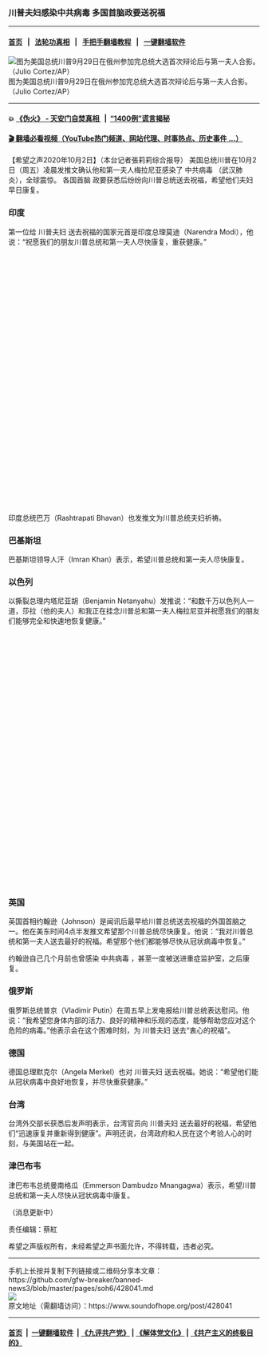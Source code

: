 ### 川普夫妇感染中共病毒 多国首脑政要送祝福
------------------------

#### [首页](https://github.com/gfw-breaker/banned-news3/blob/master/README.md) &nbsp;&nbsp;|&nbsp;&nbsp; [法轮功真相](https://github.com/begood0513/basic/blob/master/README.md)  &nbsp;&nbsp;|&nbsp;&nbsp; [手把手翻墙教程](https://github.com/gfw-breaker/guides/wiki)  &nbsp;&nbsp;|&nbsp;&nbsp; [一键翻墙软件](https://github.com/gfw-breaker/nogfw/blob/master/README.md)  



<div><img alt="图为美国总统川普9月29日在俄州参加完总统大选首次辩论后与第一夫人合影。（Julio Cortez/AP）" src="https://img.soundofhope.org/2020-10/10-2-4-1-1601645414000.jpeg"/>
<br/><figcaption class="caption">
 图为美国总统川普9月29日在俄州参加完总统大选首次辩论后与第一夫人合影。（Julio Cortez/AP）
</figcaption></div><hr/>

#### 💥 [《伪火》 - 天安门自焚真相 ](http://158.247.195.190:10000/videos/blog/weihuo.html)&nbsp; |&nbsp; [“1400例”谎言揭秘  ](http://158.247.195.190:10000/videos/blog/jiexi1400.html)

#### [ 🎬  翻墙必看视频（YouTube热门频道、网站代理、时事热点、历史事件 ...）](https://github.com/gfw-breaker/links/blob/master/banned.md)

<div><div class="Content__Wrapper sc-1bvya0-0 grZQxZ">
 <p class="meta-top">
  <span class="meta">
   【希望之声2020年10月2日】（本台记者張莉莉综合报导）
  </span>
  美国总统川普在10月2日（周五）凌晨发推文确认他和第一夫人梅拉尼亚感染了
  <ok href="/term/248971">
   中共病毒
  </ok>
  （武汉肺炎），全球震惊。
  <ok href="/term/389005">
   各国首脑
  </ok>
  政要获悉后纷纷向川普总统送去祝福，希望他们夫妇早日康复。
 </p>
 <h3>
  印度
 </h3>
 <p>
  第一位给
  <ok href="/term/236470">
   川普夫妇
  </ok>
  送去祝福的国家元首是印度总理莫迪（Narendra Modi），他说：“祝愿我们的朋友川普总统和第一夫人尽快康复，重获健康。”
 </p>
 <div class="soh-embed">
  <div class="soh-embed-inner">
   <div class="iframely-embed" style="max-width: 550px;">
    <div class="iframely-responsive" style="padding-bottom: 100%;">
    </div>
   </div>
  </div>
 </div>
 <p>
  印度总统巴万（Rashtrapati Bhavan）也发推文为川普总统夫妇祈祷。
 </p>
 <div class="soh-embed">
  <div class="soh-embed-inner">
   <div class="iframely-embed" style="max-width: 550px;">
    <div class="iframely-responsive">
    </div>
   </div>
  </div>
 </div>
 <h3>
  巴基斯坦
 </h3>
 <p>
  巴基斯坦领导人汗（Imran Khan）表示，希望川普总统和第一夫人尽快康复。
 </p>
 <div class="soh-embed">
  <div class="soh-embed-inner">
   <div class="iframely-embed" style="max-width: 550px;">
    <div class="iframely-responsive">
    </div>
   </div>
  </div>
 </div>
 <h3>
  以色列
 </h3>
 <p>
  以撕裂总理内塔尼亚胡（Benjamin Netanyahu）发推说：“和数千万以色列人一道，莎拉（他的夫人）和我正在挂念川普总和第一夫人梅拉尼亚并祝愿我们的朋友们能够完全和快速地恢复健康。”
 </p>
 <div class="soh-embed">
  <div class="soh-embed-inner">
   <div class="iframely-embed" style="max-width: 550px;">
    <div class="iframely-responsive" style="padding-bottom: 100%;">
    </div>
   </div>
  </div>
 </div>
 <h3>
  英国
 </h3>
 <p>
  英国首相约翰逊（Johnson）是闻讯后最早给川普总统送去祝福的外国首脑之一。他在美东时间4点半发推文希望那个川普总统尽快康复。他说：“我对川普总统和第一夫人送去最好的祝福。希望那个他们都能够尽快从冠状病毒中恢复。”
 </p>
 <div class="soh-embed">
  <div class="soh-embed-inner">
   <div class="iframely-embed" style="max-width: 550px;">
    <div class="iframely-responsive">
    </div>
   </div>
  </div>
 </div>
 <p>
  约翰逊自己几个月前也曾感染
  <ok href="/term/248971">
   中共病毒
  </ok>
  ，甚至一度被送进重症监护室，之后康复。
 </p>
 <h3>
  俄罗斯
 </h3>
 <p>
  俄罗斯总统普京（Vladimir Putin）在周五早上发电报给川普总统表达慰问。他说：“我希望您身体内部的活力、良好的精神和乐观的态度，能够帮助您应对这个危险的病毒。”他表示会在这个困难时刻，为
  <ok href="/term/236470">
   川普夫妇
  </ok>
  送去“衷心的祝福”。
 </p>
 <h3>
  德国
 </h3>
 <p>
  德国总理默克尔（Angela Merkel）也对
  <ok href="/term/236470">
   川普夫妇
  </ok>
  送去祝福。她说：“希望他们能从冠状病毒中良好地恢复，并尽快重获健康。”
 </p>
 <h3>
  台湾
 </h3>
 <p>
  台湾外交部长获悉后发声明表示，台湾官员向
  <ok href="/term/236470">
   川普夫妇
  </ok>
  送去最好的祝福，希望他们“迅速康复并重新得到健康”。声明还说，台湾政府和人民在这个考验人心的时刻，与美国站在一起。
 </p>
 <h3>
  津巴布韦
 </h3>
 <p>
  津巴布韦总统曼南格瓜（Emmerson Dambudzo Mnangagwa）表示，希望川普总统和第一夫人尽快从冠状病毒中康复。
 </p>
 <div class="soh-embed">
  <div class="soh-embed-inner">
   <div class="iframely-embed" style="max-width: 550px;">
    <div class="iframely-responsive">
    </div>
   </div>
  </div>
 </div>
 <p>
  （消息更新中）
 </p>
 <p class="meta-btm">
  责任编辑：蔡紅
 </p>
 <p class="meta-btm">
  希望之声版权所有，未经希望之声书面允许，不得转载，违者必究。
 </p>
</div>
</div>
<hr/>
手机上长按并复制下列链接或二维码分享本文章：<br/>
https://github.com/gfw-breaker/banned-news3/blob/master/pages/soh6/428041.md <br/>
<a href='https://github.com/gfw-breaker/banned-news3/blob/master/pages/soh6/428041.md'><img src='https://github.com/gfw-breaker/banned-news3/blob/master/pages/soh6/428041.md.png'/></a> <br/>
原文地址（需翻墙访问）：https://www.soundofhope.org/post/428041


------------------------
#### [首页](https://github.com/gfw-breaker/banned-news3/blob/master/README.md) &nbsp;|&nbsp; [一键翻墙软件](https://github.com/gfw-breaker/nogfw/blob/master/README.md) &nbsp;| [《九评共产党》](https://github.com/gfw-breaker/9ping.md/blob/master/README.md#九评之一评共产党是什么) | [《解体党文化》](https://github.com/gfw-breaker/jtdwh.md/blob/master/README.md) | [《共产主义的终极目的》](https://github.com/gfw-breaker/gczydzjmd.md/blob/master/README.md)


<img src='http://gfw-breaker.win/banned-news3/pages/soh6/428041.md' width='0px' height='0px'/>